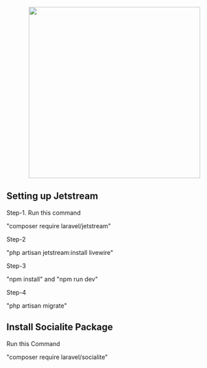 <p align="center"><a href="https://laravel.com" target="_blank"><img src="https://raw.githubusercontent.com/laravel/art/master/logo-lockup/5%20SVG/2%20CMYK/1%20Full%20Color/laravel-logolockup-cmyk-red.svg" width="400"></a></p>

## Setting up Jetstream 

Step-1. Run this command

"composer require laravel/jetstream"

Step-2

"php artisan jetstream:install livewire"

Step-3

"npm install"
and
"npm run dev"

Step-4

"php artisan migrate"

## Install Socialite Package

Run this Command

"composer require laravel/socialite"
